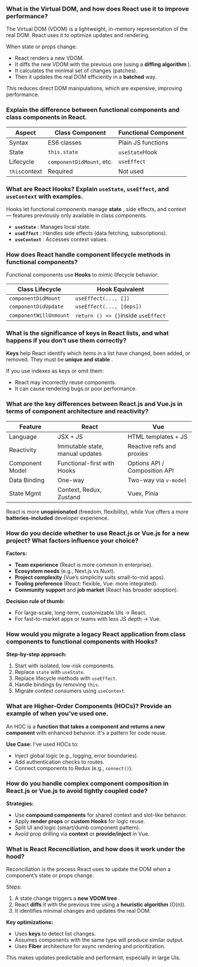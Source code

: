 ### **What is the Virtual DOM, and how does React use it to improve performance?**

The Virtual DOM (VDOM) is a lightweight, in-memory representation of the real DOM. React uses it to optimize updates and rendering.

When state or props change:

- React renders a new VDOM.
- It diffs the new VDOM with the previous one (using a **diffing algorithm** ).
- It calculates the minimal set of changes (patches).
- Then it updates the real DOM efficiently in a **batched** way.

This reduces direct DOM manipulations, which are expensive, improving performance.

### Explain the difference between functional components and class components in React.

| Aspect        | Class Component           | Functional Component |
| ------------- | ------------------------- | -------------------- |
| Syntax        | ES6 classes               | Plain JS functions   |
| State         | `this.state`              | `useState`Hook       |
| Lifecycle     | `componentDidMount`, etc. | `useEffect`          |
| `this`context | Required                  | Not used             |

### What are React Hooks? Explain `useState`, `useEffect`, and `useContext` with examples.

Hooks let functional components manage **state** , side effects, and context — features previously only available in class components.

- **`useState`** : Manages local state.
- **`useEffect`** : Handles side effects (data fetching, subscriptions).
- **`useContext`** : Accesses context values.

### How does React handle component lifecycle methods in functional components?

Functional components use **Hooks** to mimic lifecycle behavior:

| Class Lifecycle        | Hook Equivalent                     |
| ---------------------- | ----------------------------------- |
| `componentDidMount`    | `useEffect(..., [])`                |
| `componentDidUpdate`   | `useEffect(..., [deps])`            |
| `componentWillUnmount` | `return () => {}`inside `useEffect` |

### What is the significance of keys in React lists, and what happens if you don’t use them correctly?

**Keys** help React identify which items in a list have changed, been added, or removed. They must be **unique and stable** .

If you use indexes as keys or omit them:

- React may incorrectly reuse components.
- It can cause rendering bugs or poor performance.

### What are the key differences between React.js and Vue.js in terms of component architecture and reactivity?

| Feature         | React                           | Vue                           |
| --------------- | ------------------------------- | ----------------------------- |
| Language        | JSX + JS                        | HTML templates + JS           |
| Reactivity      | Immutable state, manual updates | Reactive refs and proxies     |
| Component Model | Functional-first with Hooks     | Options API / Composition API |
| Data Binding    | One-way                         | Two-way via `v-model`         |
| State Mgmt      | Context, Redux, Zustand         | Vuex, Pinia                   |

React is more **unopinionated** (freedom, flexibility), while Vue offers a more **batteries-included** developer experience.

### How do you decide whether to use React.js or Vue.js for a new project? What factors influence your choice?

**Factors:**

- **Team experience** (React is more common in enterprise).
- **Ecosystem needs** (e.g., Next.js vs Nuxt).
- **Project complexity** (Vue’s simplicity suits small-to-mid apps).
- **Tooling preference** (React: flexible, Vue: more integrated).
- **Community support** and **job market** (React has broader adoption).

**Decision rule of thumb:**

- For large-scale, long-term, customizable UIs → React.
- For fast-to-market apps or teams with less JS depth → Vue.

### How would you migrate a legacy React application from class components to functional components with Hooks?

**Step-by-step approach:**

1. Start with isolated, low-risk components.
2. Replace `state` with `useState`.
3. Replace lifecycle methods with `useEffect`.
4. Handle bindings by removing `this`.
5. Migrate context consumers using `useContext`.

### What are Higher-Order Components (HOCs)? Provide an example of when you’ve used one.

An HOC is a **function that takes a component and returns a new component** with enhanced behavior. It's a pattern for code reuse.

**Use Case:**
I’ve used HOCs to:

- Inject global logic (e.g., logging, error boundaries).
- Add authentication checks to routes.
- Connect components to Redux (e.g., `connect()`).

### How do you handle complex component composition in React.js or Vue.js to avoid tightly coupled code?

**Strategies:**

- Use **compound components** for shared context and slot-like behavior.
- Apply **render props** or **custom Hooks** for logic reuse.
- Split UI and logic (smart/dumb component pattern).
- Avoid prop drilling via **context** or **provide/inject** in Vue.

### What is React Reconciliation, and how does it work under the hood?

Reconciliation is the process React uses to update the DOM when a component’s state or props change.

Steps:

1. A state change triggers a **new VDOM tree** .
2. React **diffs** it with the previous tree using a **heuristic algorithm** (O(n)).
3. It identifies minimal changes and updates the real DOM.

**Key optimizations:**

- Uses **keys** to detect list changes.
- Assumes components with the same type will produce similar output.
- Uses **Fiber** architecture for async rendering and prioritization.

This makes updates predictable and performant, especially in large UIs.
